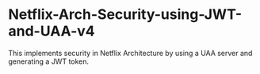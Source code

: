 # Netflix-Arch-Security-using-JWT-and-UAA-v4
This implements security in Netflix Architecture by using a UAA server and generating a JWT token.

